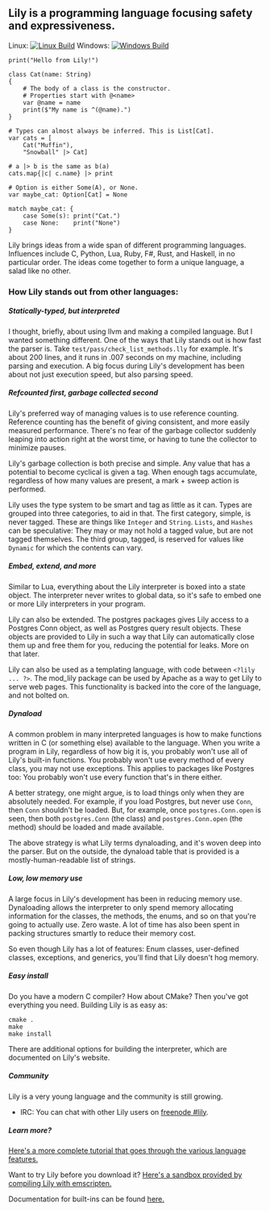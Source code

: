 ## Lily is a programming language focusing safety and expressiveness.

Linux: [![Linux Build](https://travis-ci.org/jesserayadkins/lily.svg?branch=master)](https://travis-ci.org/jesserayadkins/lily)
Windows: [![Windows Build](https://ci.appveyor.com/api/projects/status/github/jesserayadkins/lily?svg=true)](https://ci.appveyor.com/project/JesseRayAdkins/lily)

```
print("Hello from Lily!")

class Cat(name: String)
{
    # The body of a class is the constructor.
    # Properties start with @<name>
    var @name = name
    print($"My name is ^(@name).")
}

# Types can almost always be inferred. This is List[Cat].
var cats = [
    Cat("Muffin"),
    "Snowball" |> Cat]

# a |> b is the same as b(a)
cats.map{|c| c.name} |> print

# Option is either Some(A), or None.
var maybe_cat: Option[Cat] = None

match maybe_cat: {
    case Some(s): print("Cat.")
    case None:    print("None")
}
```

Lily brings ideas from a wide span of different programming languages. Influences include C, Python, Lua, Ruby, F#, Rust, and Haskell, in no particular order. The ideas come together to form a unique language, a salad like no other.

### How Lily stands out from other languages:

##### Statically-typed, but interpreted

I thought, briefly, about using llvm and making a compiled language. But I wanted something different. One of the ways that Lily stands out is how fast the parser is. Take `test/pass/check_list_methods.lly` for example. It's about 200 lines, and it runs in .007 seconds on my machine, including parsing and execution. A big focus during Lily's development has been about not just execution speed, but also parsing speed.

##### Refcounted first, garbage collected second

Lily's preferred way of managing values is to use reference counting. Reference counting has the benefit of giving consistent, and more easily measured performance. There's no fear of the garbage collector suddenly leaping into action right at the worst time, or having to tune the collector to minimize pauses.

Lily's garbage collection is both precise and simple. Any value that has a potential to become cyclical is given a tag. When enough tags accumulate, regardless of how many values are present, a mark + sweep action is performed.

Lily uses the type system to be smart and tag as little as it can. Types are grouped into three categories, to aid in that. The first category, simple, is never tagged. These are things like `Integer` and `String`. `Lists`, and `Hashes` can be speculative: They may or may not hold a tagged value, but are not tagged themselves. The third group, tagged, is reserved for values like `Dynamic` for which the contents can vary.

##### Embed, extend, and more

Similar to Lua, everything about the Lily interpreter is boxed into a state object. The interpreter never writes to global data, so it's safe to embed one or more Lily interpreters in your program.

Lily can also be extended. The postgres packages gives Lily access to a Postgres Conn object, as well as Postgres query result objects. These objects are provided to Lily in such a way that Lily can automatically close them up and free them for you, reducing the potential for leaks. More on that later.

Lily can also be used as a templating language, with code between `<?lily ... ?>`. The mod_lily package can be used by Apache as a way to get Lily to serve web pages. This functionality is backed into the core of the language, and not bolted on.

##### Dynaload

A common problem in many interpreted languages is how to make functions written in C (or something else) available to the language. When you write a program in Lily, regardless of how big it is, you probably won't use all of Lily's built-in functions. You probably won't use every method of every class, you may not use exceptions. This applies to packages like Postgres too: You probably won't use every function that's in there either.

A better strategy, one might argue, is to load things only when they are absolutely needed. For example, if you load Postgres, but never use `Conn`, then `Conn` shouldn't be loaded. But, for example, once `postgres.Conn.open` is seen, then both `postgres.Conn` (the class) and `postgres.Conn.open` (the method) should be loaded and made available.

The above strategy is what Lily terms dynaloading, and it's woven deep into the parser. But on the outside, the dynaload table that is provided is a mostly-human-readable list of strings. 

##### Low, low memory use

A large focus in Lily's development has been in reducing memory use. Dynaloading allows the interpreter to only spend memory allocating information for the classes, the methods, the enums, and so on that you're going to actually use. Zero waste. A lot of time has also been spent in packing structures smartly to reduce their memory cost.

So even though Lily has a lot of features: Enum classes, user-defined classes, exceptions, and generics, you'll find that Lily doesn't hog memory.

##### Easy install

Do you have a modern C compiler? How about CMake? Then you've got everything you need. Building Lily is as easy as:

```
cmake .
make
make install
```

There are additional options for building the interpreter, which are documented on Lily's website.

##### Community

Lily is a very young language and the community is still growing.

- IRC: You can chat with other Lily users on [freenode #lily](https://webchat.freenode.net/?channels=%23lily).

##### Learn more?

[Here's a more complete tutorial that goes through the various language features.](https://jesserayadkins.github.io/lily/tutorial.html)

Want to try Lily before you download it? [Here's a sandbox provided by compiling Lily with emscripten.](https://jesserayadkins.github.io/lily/sandbox.html)

Documentation for built-ins can be found [here.](https://jesserayadkins.github.io/lily/reference.html)
